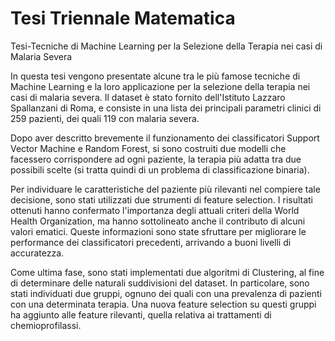 # Tesi Triennale Matematica
Tesi-Tecniche di Machine Learning per la Selezione della Terapia nei casi di Malaria Severa

In questa tesi vengono presentate alcune tra le più famose tecniche di Machine Learning e la loro applicazione per la selezione della terapia nei casi di malaria severa. Il dataset è stato fornito dell'Istituto Lazzaro Spallanzani di Roma, e consiste in una lista dei principali parametri clinici di 259 pazienti, dei quali 119 con malaria severa.

Dopo aver descritto brevemente il funzionamento dei classificatori Support Vector Machine e Random Forest, si sono costruiti due modelli che facessero corrispondere ad ogni paziente, la terapia più adatta tra due possibili scelte (si tratta quindi di un problema di classificazione binaria).

Per individuare le caratteristiche del paziente più rilevanti nel compiere tale decisione, sono stati utilizzati due strumenti di feature selection. I risultati ottenuti hanno confermato l'importanza degli attuali criteri della World Health Organization, ma hanno sottolineato anche il contributo di alcuni valori ematici. Queste informazioni sono state sfruttare per migliorare le performance dei classificatori precedenti, arrivando a buoni livelli di accuratezza.

Come ultima fase, sono stati implementati due algoritmi di Clustering, al fine di determinare delle naturali suddivisioni del dataset. In particolare, sono stati individuati due gruppi, ognuno dei quali con una prevalenza di pazienti con una determinata terapia. Una nuova feature selection su questi gruppi ha aggiunto alle feature rilevanti, quella relativa ai trattamenti di chemioprofilassi.

